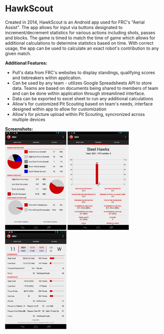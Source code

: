 HawkScout
========

Created in 2014, HawkScout is an Android app used for FRC's "Aerial Assist". The app allows for input via buttons designated to increment/decrement statistics for various actions including shots, passes and blocks. The game is timed to match the time of game which allows for additional calculations to determine statistics based on time. With correct usage, the app can be used to calculate an exact robot's contribution to any given match. 

**Additional Features:**
* Pull's data from FRC's websites to display standings, qualifying scores and tiebreakers within application.
* Can be used by any team - utilizes Google Spreadsheets API to store data. Teams are based on documents being shared to members of team and can be done within application through streamlined interface. 
* Data can be exported to excel sheet to run any additional calculations
* Allow's for customized Pit Scouting based on team's needs, interface designed within app to allow for customization
* Allow's for picture upload within Pit Scouting, syncronized across multiple devices

**Screenshots:**<br>
<img src="/images/screenshot1.png" alt="alt text" width="200">
<img src="/images/screenshot2.png" alt="alt text" width="200">
<img src="/images/screenshot4.png" alt="alt text" width="200">
